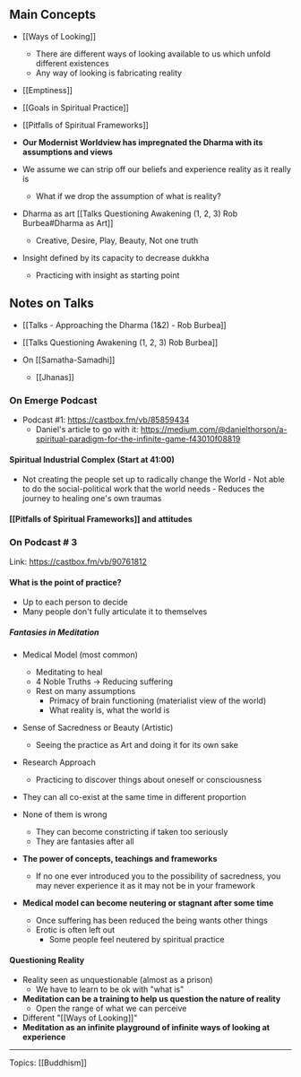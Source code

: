 ## Main Concepts
- [[Ways of Looking]]
	- There are different ways of looking available to us which unfold different existences
	- Any way of looking is fabricating reality
- [[Emptiness]]
- [[Goals in Spiritual Practice]]
- [[Pitfalls of Spiritual Frameworks]]

- **Our Modernist Worldview has impregnated the Dharma with its assumptions and views**
- We assume we can strip off our beliefs and experience reality as it really is
	- What if we drop the assumption of what is reality?
- Dharma as art [[Talks Questioning Awakening (1, 2, 3) Rob Burbea#Dharma as Art]]
	- Creative, Desire, Play, Beauty, Not one truth
- Insight defined by its capacity to decrease dukkha
	- Practicing with insight as starting point

## Notes on Talks
- [[Talks - Approaching the Dharma (1&2) - Rob Burbea]]
- [[Talks Questioning Awakening (1, 2, 3) Rob Burbea]]


- On [[Samatha-Samadhi]]
	- [[Jhanas]]

### On Emerge Podcast
- Podcast #1: https://castbox.fm/vb/85859434
	- Daniel's article to go with it: https://medium.com/@danielthorson/a-spiritual-paradigm-for-the-infinite-game-f43010f08819


#### Spiritual Industrial Complex (Start at 41:00)
- Not creating the people set up to radically change the World
        - Not able to do the social-political work that the world needs
        - Reduces the journey to healing one's own traumas

#### [[Pitfalls of Spiritual Frameworks]] and attitudes

### On Podcast # 3
Link: https://castbox.fm/vb/90761812

#### What is the point of practice?
- Up to each person to decide
- Many people don't fully articulate it to themselves

##### Fantasies in Meditation
- Medical Model (most common)
    - Meditating to heal
    - 4 Noble Truths → Reducing suffering
    - Rest on many assumptions 
        - Primacy of brain functioning (materialist view of the world)
        - What reality is, what the world is
- Sense of Sacredness or Beauty (Artistic)
    - Seeing the practice as Art and doing it for its own sake
- Research Approach
    - Practicing to discover things about oneself or consciousness
- They can all co-exist at the same time in different proportion
- None of them is wrong
    - They can become constricting if taken too seriously
    - They are fantasies after all

- **The power of concepts, teachings and frameworks**
    - If no one ever introduced you to the possibility of sacredness, you may never experience it as it may not be in your framework
- **Medical model can become neutering or stagnant after some time**
	- Once suffering has been reduced the being wants other things
	- Erotic is often left out
		- Some people feel neutered by spiritual practice

#### Questioning Reality
- Reality seen as unquestionable (almost as a prison)
    - We have to learn to be ok with "what is"
- **Meditation can be a training to help us question the nature of reality**
    - Open the range of what we can perceive
- Different "[[Ways of Looking]]"
-  **Meditation as an infinite playground of infinite ways of looking at experience**

-------------------

Topics: [[Buddhism]]
